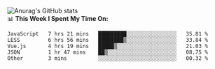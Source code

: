 
![Anurag's GitHub stats](https://github-readme-stats.vercel.app/api?username=supergczh&show_icons=true&theme=radical)
<br />
📊 **This Week I Spent My Time On:**

<!--START_SECTION:waka-->
```text
JavaScript   7 hrs 21 mins   █████████░░░░░░░░░░░░░░░░   35.81 % 
LESS         6 hrs 56 mins   ████████▒░░░░░░░░░░░░░░░░   33.84 % 
Vue.js       4 hrs 19 mins   █████▒░░░░░░░░░░░░░░░░░░░   21.03 % 
JSON         1 hr 47 mins    ██▒░░░░░░░░░░░░░░░░░░░░░░   08.75 % 
Other        3 mins          ░░░░░░░░░░░░░░░░░░░░░░░░░   00.32 % 
```
<!--END_SECTION:waka-->
